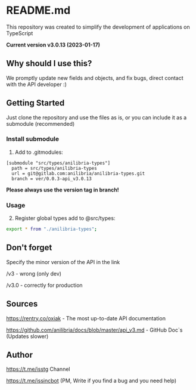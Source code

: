 # README.md
This repository was created to simplify the development of applications on TypeScript

**Current version v3.0.13 (2023-01-17)**

## Why should I use this?

We promptly update new fields and objects, and fix bugs, direct contact with the API developer :)

## Getting Started

Just clone the repository and use the files as is, or you can include it as a submodule (recommended)

### Install submodule

1. Add to .gitmodules:

```git
[submodule "src/types/anilibria-types"]
  path = src/types/anilibria-types
  url = git@gitlab.com:anilibria/anilibria-types.git
  branch = ver/0.0.3-api_v3.0.13
```

**Please always use the version tag in branch!**

### Usage

2. Register global types add to @src/types:

```bash
export * from "./anilibria-types";
```

## Don't forget

Specify the minor version of the API in the link

/v3 - wrong (only dev)

/v3.0 - correctly for production

## Sources

https://rentry.co/oxiak - The most up-to-date API documentation

https://github.com/anilibria/docs/blob/master/api_v3.md - GitHub Doc`s (Updates slower)

## Author

https://t.me/isstg Channel

https://t.me/issincbot (PM, Write if you find a bug and you need help)
